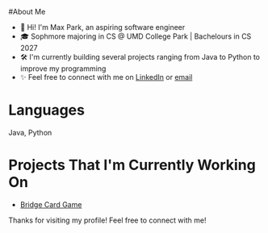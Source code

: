 #About Me
- 👋 Hi! I'm Max Park, an aspiring software engineer
- 🎓 Sophmore majoring in CS @ UMD College Park | Bachelours in  CS 2027
- 🛠️ I'm currently building several projects ranging from Java to Python to improve my programming
- ✨ Feel free to connect with me on [LinkedIn](www.linkedin.com/in/max-ryan-park) or [email](Parkr.m465@gmail.com)

# Languages  
Java, Python

# Projects That I'm Currently Working On
- [Bridge Card Game]([url](https://github.com/Sonikyu/Bitcamp-2024-Better-Bridge))

Thanks for visiting my profile! Feel free to connect with me!

